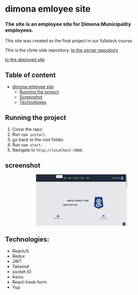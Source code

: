 # dimona emloyee site

### The site is an employee site for Dimona Municipality employees.
This site was created as the final project in our fullstack course.

This is the clinte side repository. [to the server repository](https://github.com/noammery/end-project-server)

[to the deployed site](https://dimona-end-project.netlify.app/)


## Table of content
- [dimona emloyee site](#dimona-emloyee-site)
  - [Running the project](#running-the-project)
  - [Screenshot](#screenshot)
  - [Technologies](#technologies)
    

## Running the project
1. Clone the repo.
2. Run `npm install`.
3. go back to the root folder.
4. Run `npm start`.
5. Navigate to `http://localhost:3000`.

## screenshot
 <p align="center"><img src="https://github.com/noammery/end-project-client/blob/master/src/images/screenshot2.png" width="300" /></p>

## Technologies:
* ReactJS
* Redux
* JWT
* Tailwind
* socket.IO
* Axios
* React-hook-form
* Yup

